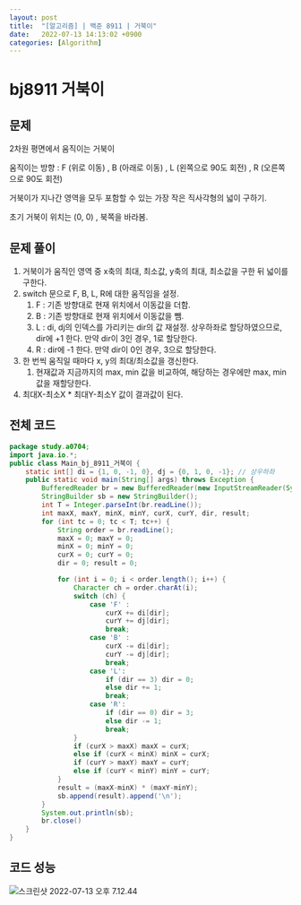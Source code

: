 ```yaml
---
layout: post
title:  "[알고리즘] | 백준 8911 | 거북이"
date:   2022-07-13 14:13:02 +0900
categories: [Algorithm]
---
```


# bj8911 거북이

## 문제

2차원 평면에서 움직이는 거북이

움직이는 방향 : F (위로 이동) , B (아래로 이동) , L (왼쪽으로 90도 회전) , R (오른쪽으로 90도 회전)

거북이가 지나간 영역을 모두 포함할 수 있는 가장 작은 직사각형의 넓이 구하기.

초기 거북이 위치는 (0, 0) , 북쪽을 바라봄. 

## 문제 풀이

1. 거북이가 움직인 영역 중 x축의 최대, 최소값, y축의 최대, 최소값을 구한 뒤 넓이를 구한다.
2. switch 문으로 F, B, L, R에 대한 움직임을 설정.
   1. F : 기존 방향대로 현재 위치에서 이동값을 더함.
   2. B : 기존 방향대로 현재 위치에서 이동값을 뺌.
   3. L : di, dj의 인덱스를 가리키는 dir의 값 재설정. 상우하좌로 할당하였으므로, dir에 +1 한다. 만약 dir이 3인 경우, 1로 할당한다.
   4. R : dir에  -1 한다. 만약 dir이 0인 경우, 3으로 할당한다. 
3. 한 번씩 움직일 때마다 x, y의 최대/최소값을 갱신한다. 
   1. 현재값과 지금까지의 max, min 값을 비교하여, 해당하는 경우에만 max, min 값을 재할당한다. 
4. 최대X-최소X * 최대Y-최소Y 값이 결과값이 된다. 

## 전체 코드

```java
package study.a0704;
import java.io.*;
public class Main_bj_8911_거북이 {
    static int[] di = {1, 0, -1, 0}, dj = {0, 1, 0, -1}; // 상우하좌
    public static void main(String[] args) throws Exception {
        BufferedReader br = new BufferedReader(new InputStreamReader(System.in));
        StringBuilder sb = new StringBuilder();
        int T = Integer.parseInt(br.readLine());
        int maxX, maxY, minX, minY, curX, curY, dir, result;
        for (int tc = 0; tc < T; tc++) {
            String order = br.readLine();
            maxX = 0; maxY = 0;
            minX = 0; minY = 0;
            curX = 0; curY = 0;
            dir = 0; result = 0;

            for (int i = 0; i < order.length(); i++) {
                Character ch = order.charAt(i);
                switch (ch) {
                    case 'F' :
                        curX += di[dir];
                        curY += dj[dir];
                        break;
                    case 'B' :
                        curX -= di[dir];
                        curY -= dj[dir];
                        break;
                    case 'L':
                        if (dir == 3) dir = 0;
                        else dir += 1;
                        break;
                    case 'R':
                        if (dir == 0) dir = 3;
                        else dir -= 1;
                        break;
                }
                if (curX > maxX) maxX = curX;
                else if (curX < minX) minX = curX;
                if (curY > maxY) maxY = curY;
                else if (curY < minY) minY = curY;
            }
            result = (maxX-minX) * (maxY-minY);
            sb.append(result).append('\n');
        }
        System.out.println(sb);
      	br.close()
    }
}
```

## 코드 성능

![스크린샷 2022-07-13 오후 7.12.44](http://drive.google.com/uc?export=view&id=1k4XkN0wM1iT0xCVRzG50XN8JwQloQArj)

